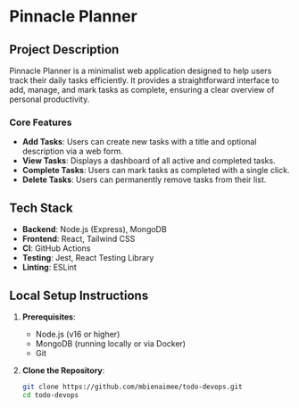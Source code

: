 # Pinnacle Planner

## Project Description

Pinnacle Planner is a minimalist web application designed to help users track their daily tasks efficiently. It provides a straightforward interface to add, manage, and mark tasks as complete, ensuring a clear overview of personal productivity.

### Core Features

- **Add Tasks**: Users can create new tasks with a title and optional description via a web form.
- **View Tasks**: Displays a dashboard of all active and completed tasks.
- **Complete Tasks**: Users can mark tasks as completed with a single click.
- **Delete Tasks**: Users can permanently remove tasks from their list.

## Tech Stack

- **Backend**: Node.js (Express), MongoDB
- **Frontend**: React, Tailwind CSS
- **CI**: GitHub Actions
- **Testing**: Jest, React Testing Library
- **Linting**: ESLint

## Local Setup Instructions

1. **Prerequisites**:

   - Node.js (v16 or higher)
   - MongoDB (running locally or via Docker)
   - Git

2. **Clone the Repository**:
   ```bash
   git clone https://github.com/mbienaimee/todo-devops.git
   cd todo-devops
   ```
